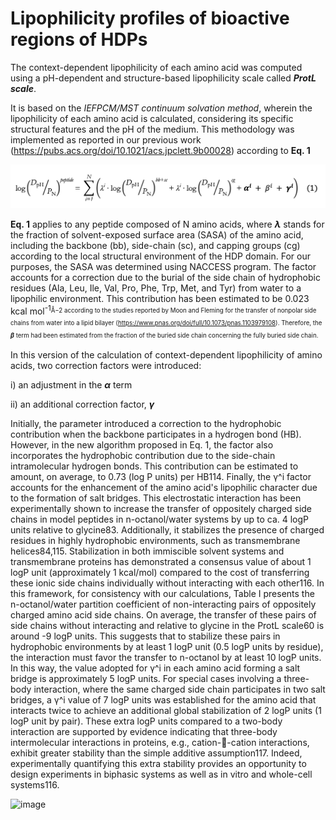 # Lipophilicity profiles of bioactive regions of HDPs

The context-dependent lipophilicity of each amino acid was computed using a pH-dependent and structure-based lipophilicity scale called ***ProtL scale***.

It is based on the *IEFPCM/MST continuum solvation method*, wherein the lipophilicity of each amino acid is calculated, considering its specific structural features and the pH of the medium. This methodology was implemented as reported in our previous work (https://pubs.acs.org/doi/10.1021/acs.jpclett.9b00028) according to **Eq. 1**

![image](https://raw.githubusercontent.com/cbio3lab/SAR_RECOMBINANT_HDPs/main/PICTURES/eq1.png)


**Eq. 1** applies to any peptide composed of N amino acids, where **$\lambda$** stands for the fraction of solvent-exposed surface area (SASA) of the amino acid, including the backbone (bb), side-chain (sc), and capping groups (cg) according to the local structural environment of the HDP domain. For our purposes, the SASA was determined using NACCESS program. The   factor accounts for a correction due to the burial of the side chain of hydrophobic residues (Ala, Leu, Ile, Val, Pro, Phe, Trp, Met, and Tyr) from water to a lipophilic environment. This contribution has been estimated to be 0.023 kcal mol<sup>-1<sub>Å−2 according to the studies reported by Moon and Fleming for the transfer of nonpolar side chains from water into a lipid bilayer (https://www.pnas.org/doi/full/10.1073/pnas.1103979108). Therefore, the **$\beta$** term had been estimated from the fraction of the buried side chain concerning the fully buried side chain.

In this version of the calculation of context-dependent lipophilicity of amino acids, two correction factors were introduced:

i) an adjustment in the **$\alpha$** term

ii) an additional correction factor, **$\gamma$** 

Initially, the parameter   introduced a correction to the hydrophobic contribution when the backbone participates in a hydrogen bond (HB). However, in the new algorithm proposed in Eq. 1, the factor   also incorporates the hydrophobic contribution due to the side-chain intramolecular hydrogen bonds. This contribution can be estimated to amount, on average, to 0.73 (log P units) per HB114. Finally, the γ^i factor accounts for the enhancement of the amino acid's lipophilic character due to the formation of salt bridges. This electrostatic interaction has been experimentally shown to increase the transfer of oppositely charged side chains in model peptides in n-octanol/water systems by up to ca. 4 logP units relative to glycine83. Additionally, it stabilizes the presence of charged residues in highly hydrophobic environments, such as transmembrane helices84,115. Stabilization in both immiscible solvent systems and transmembrane proteins has demonstrated a consensus value of about 1 logP unit (approximately 1 kcal/mol) compared to the cost of transferring these ionic side chains individually without interacting with each other116. In this framework, for consistency with our calculations, Table I presents the n-octanol/water partition coefficient of non-interacting pairs of oppositely charged amino acid side chains. On average, the transfer of these pairs of side chains without interacting and relative to glycine in the ProtL scale60 is around -9 logP units. This suggests that to stabilize these pairs in hydrophobic environments by at least 1 logP unit (0.5 logP units by residue), the interaction must favor the transfer to n-octanol by at least 10 logP units. In this way, the value adopted for γ^i in each amino acid forming a salt bridge is approximately 5 logP units. For special cases involving a three-body interaction, where the same charged side chain participates in two salt bridges, a γ^i value of 7 logP units was established for the amino acid that interacts twice to achieve an additional global stabilization of 2 logP units (1 logP unit by pair). These extra logP units compared to a two-body interaction are supported by evidence indicating that three-body intermolecular interactions in proteins, e.g., cation--cation interactions, exhibit greater stability than the simple additive assumption117. Indeed, experimentally quantifying this extra stability provides an opportunity to design experiments in biphasic systems as well as in vitro and whole-cell systems116. 

![image](https://github.com/user-attachments/assets/9eaa25e9-8439-49b8-afab-6b77545a48a5)





